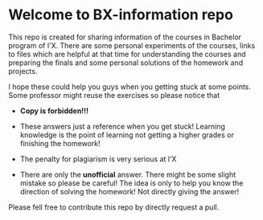 # Welcome to BX-information repo

This repo is created for sharing information of the courses in Bachelor program of l'X. There are some personal experiments of the courses, links to files which are helpful at that time for understanding the courses and preparing the finals and some personal solutions of the homework and projects.



I hope these could help you guys when you getting stuck at some points. Some professor might reuse the exercises so please notice that

- **Copy is forbidden!!!**

- These answers just a reference when you get stuck! Learning knowledge is the point of learning not getting a higher grades or finishing the homework!
- The penalty for plagiarism is very serious at l'X
- There are only the **unofficial** answer. There might be some slight mistake so please be careful! The idea is only to help you know the direction of solving the homework! Not directly giving the answer!



Please fell free to contribute this repo by directly request a pull.
